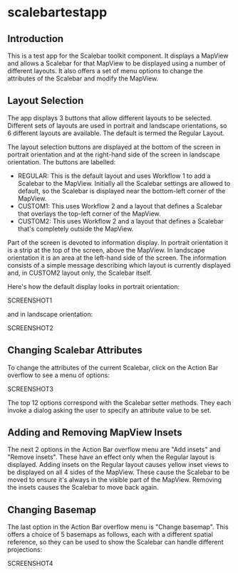 # scalebartestapp

## Introduction

This is a test app for the Scalebar toolkit component. It displays a MapView and allows a Scalebar for that MapView to
be displayed using a number of different layouts. It also offers a set of menu options to change the attributes of the
Scalebar and modify the MapView.

## Layout Selection

The app displays 3 buttons that allow different layouts to be selected. Different sets of layouts are used in portrait
and landscape orientations, so 6 different layouts are available. The default is termed the Regular Layout.

The layout selection buttons are displayed at the bottom of the screen in portrait orientation and at the right-hand
side of the screen in landscape orientation. The buttons are labelled:

- REGULAR: This is the default layout and uses Workflow 1 to add a Scalebar to the MapView. Initially all the Scalebar
settings are allowed to default, so the Scalebar is displayed near the bottom-left corner of the MapView.
- CUSTOM1: This uses Workflow 2 and a layout that defines a Scalebar that overlays the top-left corner of the MapView.
- CUSTOM2: This uses Workflow 2 and a layout that defines a Scalebar that's completely outside the MapView.

Part of the screen is devoted to information display. In portrait orientation it is a strip at the top of the screen,
above the MapView. In landscape orientation it is an area at the left-hand side of the screen. The information consists
of a simple message describing which layout is currently displayed and, in CUSTOM2 layout only, the Scalebar itself.

Here's how the default display looks in portrait orientation:

SCREENSHOT1

and in landscape orientation:

SCREENSHOT2

## Changing Scalebar Attributes

To change the attributes of the current Scalebar, click on the Action Bar overflow to see a menu of options:

SCREENSHOT3

The top 12 options correspond with the Scalebar setter methods. They each invoke a dialog asking the user to specify an
attribute value to be set.

## Adding and Removing MapView Insets

The next 2 options in the Action Bar overflow menu are "Add insets" and "Remove insets". These have an effect only when
the Regular layout is displayed. Adding insets on the Regular layout causes yellow inset views to be displayed on all 4
sides of the MapView. These cause the Scalebar to be moved to ensure it's always in the visible part of the MapView.
Removing the insets causes the Scalebar to move back again.

## Changing Basemap

The last option in the Action Bar overflow menu is "Change basemap". This offers a choice of 5 basemaps as follows, each
with a different spatial reference, so they can be used to show the Scalebar can handle different projections:

SCREENSHOT4
